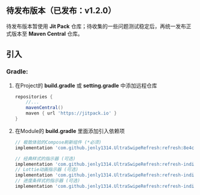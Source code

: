 
## 待发布版本（已发布：v1.2.0）

待发布版本暂使用 **Jit Pack** 仓库；待收集的一些问题测试稳定后，再统一发布正式版本至 **Maven Central** 仓库。

## 引入

### Gradle:

1. 在Project的 **build.gradle** 或 **setting.gradle** 中添加远程仓库

    ```gradle
    repositories {
        //...
        mavenCentral()
        maven { url 'https://jitpack.io' }
    }
    ```

2. 在Module的 **build.gradle** 里面添加引入依赖项

    ```gradle
    // 极致体验的Compose刷新组件 (*必须)
    implementation 'com.github.jenly1314.UltraSwipeRefresh:refresh:8e4c92baf3'
   
    // 经典样式的指示器 (可选)
    implementation 'com.github.jenly1314.UltraSwipeRefresh:refresh-indicator-classic:8e4c92baf3'
    // Lottie动画指示器 (可选)
    implementation 'com.github.jenly1314.UltraSwipeRefresh:refresh-indicator-lottie:8e4c92baf3'
    // 进度条样式的指示器 (可选)
    implementation 'com.github.jenly1314.UltraSwipeRefresh:refresh-indicator-progress:8e4c92baf3'
    ```

